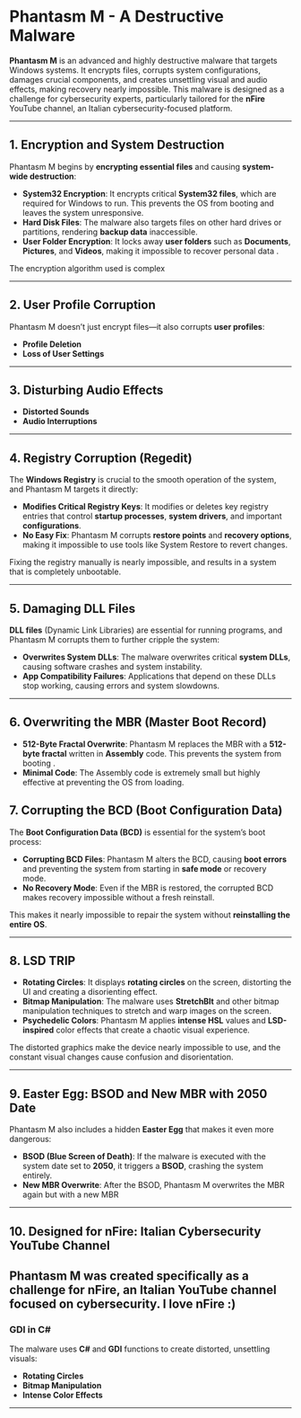 # **Phantasm M - A Destructive Malware**

**Phantasm M** is an advanced and highly destructive malware that targets Windows systems. It encrypts files, corrupts system configurations, damages crucial components, and creates unsettling visual and audio effects, making recovery nearly impossible. This malware is designed as a challenge for cybersecurity experts, particularly tailored for the **nFire** YouTube channel, an Italian cybersecurity-focused platform.

---

## **1. Encryption and System Destruction**

Phantasm M begins by **encrypting essential files** and causing **system-wide destruction**:

- **System32 Encryption**: It encrypts critical **System32 files**, which are required for Windows to run. This prevents the OS from booting and leaves the system unresponsive.
- **Hard Disk Files**: The malware also targets files on other hard drives or partitions, rendering **backup data** inaccessible.
- **User Folder Encryption**: It locks away **user folders** such as **Documents**, **Pictures**, and **Videos**, making it impossible to recover personal data .

The encryption algorithm used is complex

---

## **2. User Profile Corruption**

Phantasm M doesn’t just encrypt files—it also corrupts **user profiles**:

- **Profile Deletion**
- **Loss of User Settings**

---

## **3. Disturbing Audio Effects**

- **Distorted Sounds**
- **Audio Interruptions**


---

## **4. Registry Corruption (Regedit)**

The **Windows Registry** is crucial to the smooth operation of the system, and Phantasm M targets it directly:

- **Modifies Critical Registry Keys**: It modifies or deletes key registry entries that control **startup processes**, **system drivers**, and important **configurations**.
- **No Easy Fix**: Phantasm M corrupts **restore points** and **recovery options**, making it impossible to use tools like System Restore to revert changes.

Fixing the registry manually is nearly impossible, and results in a system that is completely unbootable.

---

## **5. Damaging DLL Files**

**DLL files** (Dynamic Link Libraries) are essential for running programs, and Phantasm M corrupts them to further cripple the system:

- **Overwrites System DLLs**: The malware overwrites critical **system DLLs**, causing software crashes and system instability.
- **App Compatibility Failures**: Applications that depend on these DLLs stop working, causing errors and system slowdowns.
---

## **6. Overwriting the MBR (Master Boot Record)**

- **512-Byte Fractal Overwrite**: Phantasm M replaces the MBR with a **512-byte fractal** written in **Assembly** code. This prevents the system from booting .
- **Minimal Code**: The Assembly code is extremely small but highly effective at preventing the OS from loading.

## **7. Corrupting the BCD (Boot Configuration Data)**

The **Boot Configuration Data (BCD)** is essential for the system’s boot process:

- **Corrupting BCD Files**: Phantasm M alters the BCD, causing **boot errors** and preventing the system from starting in **safe mode** or recovery mode.
- **No Recovery Mode**: Even if the MBR is restored, the corrupted BCD makes recovery impossible without a fresh reinstall.

This makes it nearly impossible to repair the system without **reinstalling the entire OS**.

---

## **8. LSD TRIP**

- **Rotating Circles**: It displays **rotating circles** on the screen, distorting the UI and creating a disorienting effect.
- **Bitmap Manipulation**: The malware uses **StretchBlt** and other bitmap manipulation techniques to stretch and warp images on the screen.
- **Psychedelic Colors**: Phantasm M applies **intense HSL** values and **LSD-inspired** color effects that create a chaotic visual experience.

The distorted graphics make the device nearly impossible to use, and the constant visual changes cause confusion and disorientation.

---

## **9. Easter Egg: BSOD and New MBR with 2050 Date**

Phantasm M also includes a hidden **Easter Egg** that makes it even more dangerous:

- **BSOD (Blue Screen of Death)**: If the malware is executed with the system date set to **2050**, it triggers a **BSOD**, crashing the system entirely.
- **New MBR Overwrite**: After the BSOD, Phantasm M overwrites the MBR again but with a new MBR

---

## **10. Designed for nFire: Italian Cybersecurity YouTube Channel**

Phantasm M was created specifically as a challenge for **nFire**, an Italian YouTube channel focused on **cybersecurity**.
I love nFire :) 
---

### **GDI in C#**
The malware uses **C#** and **GDI** functions to create distorted, unsettling visuals:

- **Rotating Circles**
- **Bitmap Manipulation**
- **Intense Color Effects**


---
